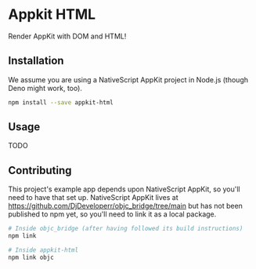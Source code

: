 # Appkit HTML

Render AppKit with DOM and HTML!

## Installation

We assume you are using a NativeScript AppKit project in Node.js (though Deno might work, too).

```sh
npm install --save appkit-html
```

## Usage

TODO

## Contributing

This project's example app depends upon NativeScript AppKit, so you'll need to have that set up. NativeScript AppKit lives at https://github.com/DjDeveloperr/objc_bridge/tree/main but has not been published to npm yet, so you'll need to link it as a local package.

```sh
# Inside objc_bridge (after having followed its build instructions)
npm link

# Inside appkit-html
npm link objc
```
